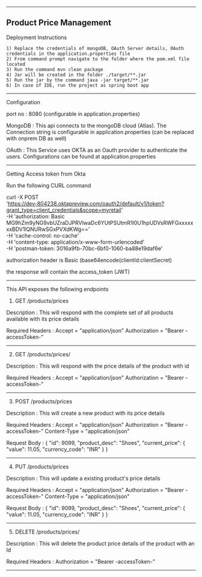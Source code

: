 
-----------------------------------------------------------------------------------------------------------------------------------------------------------------------------
Product Price Management
-------------------------------------------------------------------------------------------------------------------------------------------------------

Deployment Instructions

	1) Replace the credentials of mongoDB, OAuth Server details, OAuth credentials in the application.properties file
	2) From command prompt navigate to the folder where the pom.xml file located
	3) Run the command mvn clean package
	4) Jar will be created in the folder ./target/**.jar
	5) Run the jar by the command java -jar target/**.jar
	6) In case of IDE, run the project as spring boot app
____________________________________________________________________________________________________________________________________________________________________________

Configuration

port no : 8080 (configurable in application.properties)

MongoDB : This api connects to the mongoDB cloud (Atlas). The Connection string is configurable in application.properties (can be replaced with onprem DB as well)

OAuth : This Service uses OKTA as an Oauth provider to authenticate the users. Configurations can be found at application.properties 
________________________________________________________________________________________________________________________________________________________________________

Getting Access token from Okta

Run the following CURL command

curl -X POST \
  'https://dev-804238.oktapreview.com/oauth2/default/v1/token?grant_type=client_credentials&scope=myretail' \
  -H 'authorization: Basic MG9hZm9yNG9vbUZraDJPRVIwaDc6YUtPSUtmR1l0U1hpUDVsRWFGxxxxxxxBDV1lQNURwSGxPVXdKWg==' \
  -H 'cache-control: no-cache' \
  -H 'content-type: application/x-www-form-urlencoded' \
  -H 'postman-token: 3016a9fb-70bc-6bf0-1060-ba88e19daf6e'
  
  authorization header is Basic (base64encode(clientId:clientSecret)
  
  the response will contain the access_token (JWT)
________________________________________________________________________________________________________________________________________________________________________

This API exposes the following endpoints

1) GET /products/prices
	
Description : This will respond with the complete set of all products available with its price details

Required Headers :
	Accept = "application/json"
	Authorization = "Bearer -accessToken-"
________________________________________________________________________________________________________________________________________________________________________

2) GET /products/prices/<productId>
	
Description : This will respond with the price details of the product with id <productId>

Required Headers :
	Accept = "application/json"
	Authorization = "Bearer -accessToken-"
________________________________________________________________________________________________________________________________________________________________________

3) POST /products/prices
	
Description : This will create a new product with its price details

Required Headers :
	Accept = "application/json"
	Authorization = "Bearer -accessToken-"
	Content-Type = "application/json"

Request Body :
	{
        "id": 9099,
        "product_desc": "Shoes",
        "current_price": {
            "value": 11.05,
            "currency_code": "INR"
        }
    }
_____________________________________________________________________________________________________________________________________________________________________
4) PUT /products/prices
	
Description : This will update a existing product's price details

Required Headers :
	Accept = "application/json"
	Authorization = "Bearer -accessToken-"
	Content-Type = "application/json"

Request Body :
	{
        "id": 9099,
        "product_desc": "Shoes",
        "current_price": {
            "value": 11.05,
            "currency_code": "INR"
        }
    }
_____________________________________________________________________________________________________________________________________________________________________
5) DELETE /products/prices/<productId>
	
Description : This will delete the product price details of the product with an Id <productId>

Required Headers :
	Authorization = "Bearer -accessToken-"
________________________________________________________________________________________________________________________________________________________________________
